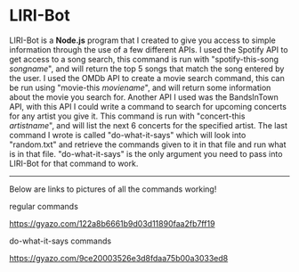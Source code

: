 # LIRI-Bot

LIRI-Bot is a **Node.js** program that I created to give you access to simple 
information through the use of a few different APIs. I used the Spotify API to 
get access to a song search, this command is run with "spotify-this-song _songname_", 
and will return the top 5 songs that match the song entered by the user. I used the 
OMDb API to create a movie search command, this can be run using "movie-this _moviename_",
and will return some information about the movie you search for. Another API I used was 
the BandsInTown API, with this API I could write a command to search for upcoming concerts 
for any artist you give it. This command is run with "concert-this _artistname_", and 
will list the next 6 concerts for the specified artist. The last command I wrote is called
"do-what-it-says" which will look into "random.txt" and retrieve the commands given to it 
in that file and run what is in that file. "do-what-it-says" is the only argument you need 
to pass into LIRI-Bot for that command to work.

-------------------------------------------------------------

Below are links to pictures of all the commands working!

regular commands

https://gyazo.com/122a8b6661b9d03d11890faa2fb7ff19

do-what-it-says commands

https://gyazo.com/9ce20003526e3d8fdaa75b00a3033ed8
